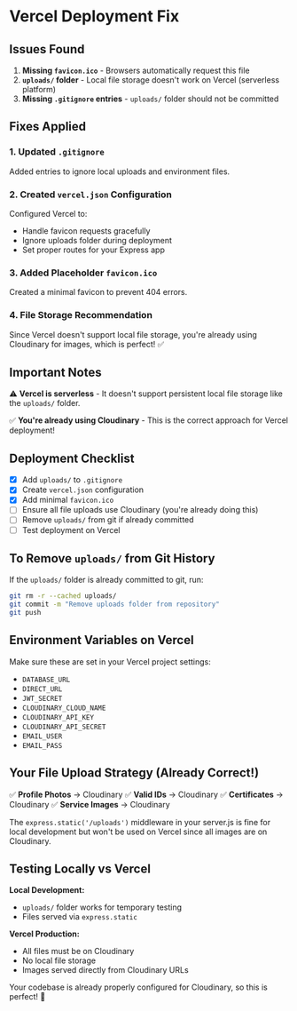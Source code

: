 # Vercel Deployment Fix

## Issues Found

1. **Missing `favicon.ico`** - Browsers automatically request this file
2. **`uploads/` folder** - Local file storage doesn't work on Vercel (serverless platform)
3. **Missing `.gitignore` entries** - `uploads/` folder should not be committed

## Fixes Applied

### 1. Updated `.gitignore`
Added entries to ignore local uploads and environment files.

### 2. Created `vercel.json` Configuration
Configured Vercel to:
- Handle favicon requests gracefully
- Ignore uploads folder during deployment
- Set proper routes for your Express app

### 3. Added Placeholder `favicon.ico`
Created a minimal favicon to prevent 404 errors.

### 4. File Storage Recommendation
Since Vercel doesn't support local file storage, you're already using Cloudinary for images, which is perfect! ✅

## Important Notes

⚠️ **Vercel is serverless** - It doesn't support persistent local file storage like the `uploads/` folder.

✅ **You're already using Cloudinary** - This is the correct approach for Vercel deployment!

## Deployment Checklist

- [x] Add `uploads/` to `.gitignore`
- [x] Create `vercel.json` configuration
- [x] Add minimal `favicon.ico`
- [ ] Ensure all file uploads use Cloudinary (you're already doing this)
- [ ] Remove `uploads/` from git if already committed
- [ ] Test deployment on Vercel

## To Remove `uploads/` from Git History

If the `uploads/` folder is already committed to git, run:

```bash
git rm -r --cached uploads/
git commit -m "Remove uploads folder from repository"
git push
```

## Environment Variables on Vercel

Make sure these are set in your Vercel project settings:
- `DATABASE_URL`
- `DIRECT_URL`
- `JWT_SECRET`
- `CLOUDINARY_CLOUD_NAME`
- `CLOUDINARY_API_KEY`
- `CLOUDINARY_API_SECRET`
- `EMAIL_USER`
- `EMAIL_PASS`

## Your File Upload Strategy (Already Correct!)

✅ **Profile Photos** → Cloudinary
✅ **Valid IDs** → Cloudinary
✅ **Certificates** → Cloudinary
✅ **Service Images** → Cloudinary

The `express.static('/uploads')` middleware in your server.js is fine for local development but won't be used on Vercel since all images are on Cloudinary.

## Testing Locally vs Vercel

**Local Development:**
- `uploads/` folder works for temporary testing
- Files served via `express.static`

**Vercel Production:**
- All files must be on Cloudinary
- No local file storage
- Images served directly from Cloudinary URLs

Your codebase is already properly configured for Cloudinary, so this is perfect! 🎉
